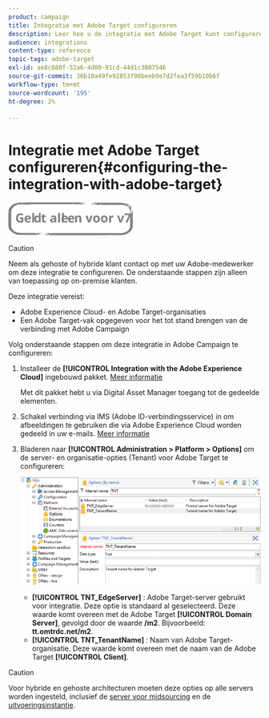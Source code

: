 ```yaml
---
product: campaign
title: Integratie met Adobe Target configureren
description: Leer hoe u de integratie met Adobe Target kunt configureren
audience: integrations
content-type: reference
topic-tags: adobe-target
exl-id: ae8c680f-52a6-4d00-91cd-44d1c3807546
source-git-commit: 36b10a49fe92853f98beeb9e7d2fea3f59b10b6f
workflow-type: tm+mt
source-wordcount: '195'
ht-degree: 2%

---
```


# Integratie met Adobe Target configureren{#configuring-the-integration-with-adobe-target}

![](../../assets/v7-only.svg)


>[!CAUTION]
>
> Neem als gehoste of hybride klant contact op met uw Adobe-medewerker om deze integratie te configureren. De onderstaande stappen zijn alleen van toepassing op on-premise klanten.

Deze integratie vereist:

* Adobe Experience Cloud- en Adobe Target-organisaties
* Een Adobe Target-vak opgegeven voor het tot stand brengen van de verbinding met Adobe Campaign

Volg onderstaande stappen om deze integratie in Adobe Campaign te configureren:

1. Installeer de **[!UICONTROL Integration with the Adobe Experience Cloud]** ingebouwd pakket. [Meer informatie](../../platform/using/working-with-data-packages.md#importing-packages)

   Met dit pakket hebt u via Digital Asset Manager toegang tot de gedeelde elementen.

1. Schakel verbinding via IMS (Adobe ID-verbindingsservice) in om afbeeldingen te gebruiken die via Adobe Experience Cloud worden gedeeld in uw e-mails. [Meer informatie](../../integrations/using/about-adobe-id.md)
1. Bladeren naar **[!UICONTROL Administration > Platform > Options]** om de server- en organisatie-opties (Tenant) voor Adobe Target te configureren:

   ![](assets/tar_options.png)

   * **[!UICONTROL TNT_EdgeServer]** : Adobe Target-server gebruikt voor integratie. Deze optie is standaard al geselecteerd. Deze waarde komt overeen met de Adobe Target **[!UICONTROL Domain Server]**, gevolgd door de waarde **/m2**. Bijvoorbeeld: **tt.omtrdc.net/m2**.
   * **[!UICONTROL TNT_TenantName]** : Naam van Adobe Target-organisatie. Deze waarde komt overeen met de naam van de Adobe Target **[!UICONTROL Client]**.


>[!CAUTION]
>
>Voor hybride en gehoste architecturen moeten deze opties op alle servers worden ingesteld, inclusief de [server voor midsourcing](../../installation/using/mid-sourcing-server.md) en de [uitvoeringsinstantie](../../message-center/using/configuring-instances.md#execution-instance).